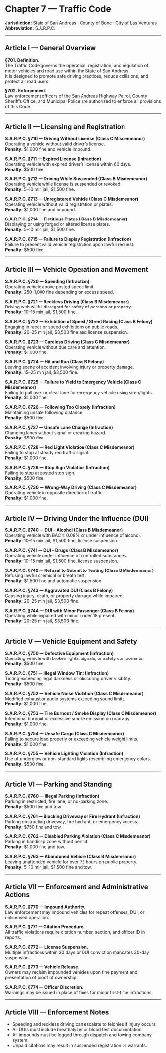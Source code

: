 # Chapter 7 — Traffic Code
**Jurisdiction:** State of San Andreas · County of Bone · City of Las Venturas  
**Abbreviation:** S.A.R.P.C.  

---

## Article I — General Overview

**§701. Definition.**  
The Traffic Code governs the operation, registration, and regulation of motor vehicles and road use within the State of San Andreas.  
It is designed to promote safe driving practices, reduce collisions, and protect all road users.

**§702. Enforcement.**  
Law enforcement officers of the San Andreas Highway Patrol, County Sheriff’s Office, and Municipal Police are authorized to enforce all provisions of this Code.

---

## Article II — Licensing and Registration

**S.A.R.P.C. §710 — Driving Without License (Class C Misdemeanor)**  
Operating a vehicle without valid driver’s license.  
**Penalty:** $1,000 fine and vehicle impound.

**S.A.R.P.C. §711 — Expired License (Infraction)**  
Operating vehicle with expired driver’s license within 60 days.  
**Penalty:** $500 fine.

**S.A.R.P.C. §712 — Driving While Suspended (Class B Misdemeanor)**  
Operating vehicle while license is suspended or revoked.  
**Penalty:** 5–10 min jail, $1,500 fine.

**S.A.R.P.C. §713 — Unregistered Vehicle (Class C Misdemeanor)**  
Operating vehicle without valid registration or plates.  
**Penalty:** $1,000 fine and impound.

**S.A.R.P.C. §714 — Fictitious Plates (Class B Misdemeanor)**  
Displaying or using forged or altered license plates.  
**Penalty:** 5–10 min jail, $1,500 fine.

**S.A.R.P.C. §715 — Failure to Display Registration (Infraction)**  
Failure to present valid vehicle registration upon lawful request.  
**Penalty:** $500 fine.

---

## Article III — Vehicle Operation and Movement

**S.A.R.P.C. §720 — Speeding (Infraction)**  
Operating vehicle above posted speed limit.  
**Penalty:** $250–$1,000 fine depending on excess speed.

**S.A.R.P.C. §721 — Reckless Driving (Class B Misdemeanor)**  
Driving with willful disregard for safety of persons or property.  
**Penalty:** 10–15 min jail, $1,500 fine.

**S.A.R.P.C. §722 — Exhibition of Speed / Street Racing (Class B Felony)**  
Engaging in races or speed exhibitions on public roads.  
**Penalty:** 20–25 min jail, $3,500 fine and license suspension.

**S.A.R.P.C. §723 — Careless Driving (Class C Misdemeanor)**  
Operating vehicle without due care and attention.  
**Penalty:** $1,000 fine.

**S.A.R.P.C. §724 — Hit and Run (Class B Felony)**  
Leaving scene of accident involving injury or property damage.  
**Penalty:** 15–25 min jail, $3,500 fine.

**S.A.R.P.C. §725 — Failure to Yield to Emergency Vehicle (Class C Misdemeanor)**  
Failing to pull over or clear lane for emergency vehicle using siren/lights.  
**Penalty:** $1,000 fine.

**S.A.R.P.C. §726 — Following Too Closely (Infraction)**  
Maintaining unsafe following distance.  
**Penalty:** $500 fine.

**S.A.R.P.C. §727 — Unsafe Lane Change (Infraction)**  
Changing lanes without signal or creating hazard.  
**Penalty:** $500 fine.

**S.A.R.P.C. §728 — Red Light Violation (Class C Misdemeanor)**  
Failing to stop at steady red traffic signal.  
**Penalty:** $1,000 fine.

**S.A.R.P.C. §729 — Stop Sign Violation (Infraction)**  
Failing to stop at posted stop sign.  
**Penalty:** $500 fine.

**S.A.R.P.C. §730 — Wrong-Way Driving (Class C Misdemeanor)**  
Operating vehicle in opposite direction of traffic.  
**Penalty:** $1,000 fine.

---

## Article IV — Driving Under the Influence (DUI)

**S.A.R.P.C. §740 — DUI – Alcohol (Class B Misdemeanor)**  
Operating vehicle with BAC ≥ 0.08% or under influence of alcohol.  
**Penalty:** 10–15 min jail, $1,500 fine, license suspension.

**S.A.R.P.C. §741 — DUI – Drugs (Class B Misdemeanor)**  
Operating vehicle under influence of controlled substances.  
**Penalty:** 10–15 min jail, $1,500 fine, license suspension.

**S.A.R.P.C. §742 — Refusal to Submit to Testing (Class B Misdemeanor)**  
Refusing lawful chemical or breath test.  
**Penalty:** $1,500 fine and automatic suspension.

**S.A.R.P.C. §743 — Aggravated DUI (Class B Felony)**  
Causing injury, death, or property damage while impaired.  
**Penalty:** 20–25 min jail, $3,500 fine.

**S.A.R.P.C. §744 — DUI with Minor Passenger (Class B Felony)**  
Operating while impaired with minor under 18 present.  
**Penalty:** 20–25 min jail, $3,500 fine.

---

## Article V — Vehicle Equipment and Safety

**S.A.R.P.C. §750 — Defective Equipment (Infraction)**  
Operating vehicle with broken lights, signals, or safety components.  
**Penalty:** $500 fine.

**S.A.R.P.C. §751 — Illegal Window Tint (Infraction)**  
Tinting exceeding legal darkness or obscuring driver visibility.  
**Penalty:** $500 fine.

**S.A.R.P.C. §752 — Vehicle Noise Violation (Class C Misdemeanor)**  
Modified exhaust or audio systems exceeding sound limits.  
**Penalty:** $1,000 fine.

**S.A.R.P.C. §753 — Tire Burnout / Smoke Display (Class C Misdemeanor)**  
Intentional burnout or excessive smoke emission on roadway.  
**Penalty:** $1,000 fine.

**S.A.R.P.C. §754 — Unsafe Cargo (Class C Misdemeanor)**  
Failing to secure load properly or exceeding vehicle weight limits.  
**Penalty:** $1,000 fine.

**S.A.R.P.C. §755 — Vehicle Lighting Violation (Infraction)**  
Use of underglow or non-standard lights resembling emergency colors.  
**Penalty:** $500 fine.

---

## Article VI — Parking and Standing

**S.A.R.P.C. §760 — Illegal Parking (Infraction)**  
Parking in restricted, fire lane, or no-parking zone.  
**Penalty:** $500 fine and tow.

**S.A.R.P.C. §761 — Blocking Driveway or Fire Hydrant (Infraction)**  
Parking obstructing driveway, fire hydrant, or emergency access.  
**Penalty:** $750 fine and tow.

**S.A.R.P.C. §762 — Disabled Parking Violation (Class C Misdemeanor)**  
Parking in handicap zone without permit.  
**Penalty:** $1,000 fine and tow.

**S.A.R.P.C. §763 — Abandoned Vehicle (Class B Misdemeanor)**  
Leaving unattended vehicle for over 72 hours on public property.  
**Penalty:** 5–10 min jail, $1,500 fine and tow.

---

## Article VII — Enforcement and Administrative Actions

**S.A.R.P.C. §770 — Impound Authority.**  
Law enforcement may impound vehicles for repeat offenses, DUI, or unlicensed operation.

**S.A.R.P.C. §771 — Citation Procedure.**  
All traffic violations require citation number, section, and officer ID in reports.

**S.A.R.P.C. §772 — License Suspension.**  
Multiple infractions within 30 days or DUI conviction mandates 30-day suspension.

**S.A.R.P.C. §773 — Vehicle Release.**  
Owners may reclaim impounded vehicles upon fine payment and presentation of proof of ownership.

**S.A.R.P.C. §774 — Officer Discretion.**  
Warnings may be issued in place of fines for minor first-time infractions.

---

## Article VIII — Enforcement Notes

- Speeding and reckless driving can escalate to felonies if injury occurs.  
- All DUIs must include breathalyzer or blood test documentation.  
- All impounds must be logged through dispatch and towing company system.  
- Unpaid citations may result in suspended registration or warrants.
